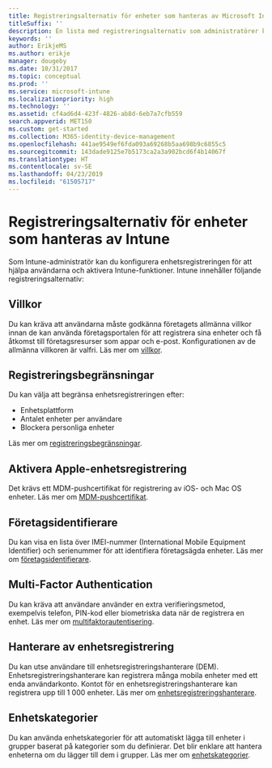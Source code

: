 ```yaml
---
title: Registreringsalternativ för enheter som hanteras av Microsoft Intune
titleSuffix: ''
description: En lista med registreringsalternativ som administratörer kan ange för enheter som hanteras av Microsoft Intune.
keywords: ''
author: ErikjeMS
ms.author: erikje
manager: dougeby
ms.date: 10/31/2017
ms.topic: conceptual
ms.prod: ''
ms.service: microsoft-intune
ms.localizationpriority: high
ms.technology: ''
ms.assetid: cf4ad6d4-423f-4826-ab8d-6eb7a7cfb559
search.appverid: MET150
ms.custom: get-started
ms.collection: M365-identity-device-management
ms.openlocfilehash: 441ae9549ef6fda093a69268b5aa698b9c6855c5
ms.sourcegitcommit: 143dade9125e7b5173ca2a3a902bcd6f4b14067f
ms.translationtype: HT
ms.contentlocale: sv-SE
ms.lasthandoff: 04/23/2019
ms.locfileid: "61505717"
---
```

# <a name="enrollment-options-for-devices-managed-by-intune"></a>Registreringsalternativ för enheter som hanteras av Intune

Som Intune-administratör kan du konfigurera enhetsregistreringen för att hjälpa användarna och aktivera Intune-funktioner.  Intune innehåller följande registreringsalternativ:

## <a name="terms-and-conditions"></a>Villkor

Du kan kräva att användarna måste godkänna företagets allmänna villkor innan de kan använda företagsportalen för att registrera sina enheter och få åtkomst till företagsresurser som appar och e-post. Konfigurationen av de allmänna villkoren är valfri. Läs mer om [villkor](terms-and-conditions-create.md).

## <a name="enrollment-restrictions"></a>Registreringsbegränsningar

Du kan välja att begränsa enhetsregistreringen efter:
- Enhetsplattform
- Antalet enheter per användare
- Blockera personliga enheter

Läs mer om [registreringsbegränsningar](enrollment-restrictions-set.md).

## <a name="enable-apple-device-enrollment"></a>Aktivera Apple-enhetsregistrering

Det krävs ett MDM-pushcertifikat för registrering av iOS- och Mac OS enheter. Läs mer om [MDM-pushcertifikat](apple-mdm-push-certificate-get.md).

## <a name="corporate-identifiers"></a>Företagsidentifierare

Du kan visa en lista över IMEI-nummer (International Mobile Equipment Identifier) och serienummer för att identifiera företagsägda enheter. Läs mer om [företagsidentifierare](corporate-identifiers-add.md).
## <a name="multi-factor-authentication"></a>Multi-Factor Authentication

Du kan kräva att användare använder en extra verifieringsmetod, exempelvis telefon, PIN-kod eller biometriska data när de registrera en enhet. Läs mer om [multifaktorautentisering](multi-factor-authentication.md).

## <a name="device-enrollment-manager"></a>Hanterare av enhetsregistrering
Du kan utse användare till enhetsregistreringshanterare (DEM).  Enhetsregistreringshanterare kan registrera många mobila enheter med ett enda användarkonto. Kontot för en enhetsregistreringshanterare kan registrera upp till 1 000 enheter. Läs mer om [enhetsregistreringshanterare](device-enrollment-manager-enroll.md).

## <a name="device-categories"></a>Enhetskategorier

Du kan använda enhetskategorier för att automatiskt lägga till enheter i grupper baserat på kategorier som du definierar. Det blir enklare att hantera enheterna om du lägger till dem i grupper. Läs mer om [enhetskategorier](device-group-mapping.md).
